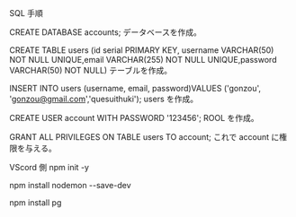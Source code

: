 SQL 手順

CREATE DATABASE accounts;
データベースを作成。

CREATE TABLE users (id serial PRIMARY KEY, username VARCHAR(50) NOT NULL UNIQUE,email VARCHAR(255) NOT NULL UNIQUE,password VARCHAR(50) NOT NULL)
テーブルを作成。

INSERT INTO users (username, email, password)VALUES ('gonzou', 'gonzou@gmail.com','quesuithuki');
users を作成。

CREATE USER account WITH PASSWORD '123456';
ROOL を作成。

GRANT ALL PRIVILEGES ON TABLE users TO account;
これで account に権限を与える。

VScord 側
npm init -y

npm install nodemon --save-dev

npm install pg
